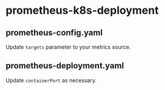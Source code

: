 # prometheus-k8s-deployment

## prometheus-config.yaml
Update `targets` parameter to your metrics source.

## prometheus-deployment.yaml
Update `containerPort` as necessary.